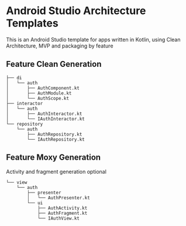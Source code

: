 # Android Studio Architecture Templates

This is an Android Studio template for apps written in Kotlin, using Clean Architecture, MVP and packaging by feature

## Feature Clean Generation
```
├── di
│   └── auth
│       ├── AuthComponent.kt
│       ├── AuthModule.kt
│       └── AuthScope.kt
├── interactor
│   └── auth
│       ├── AuthInteractor.kt
│       └── IAuthInteractor.kt
└── repository
    └── auth
        ├── AuthRepository.kt
        └── IAuthRepository.kt
```

## Feature Moxy Generation

Activity and fragment generation optional

```
└── view
    └── auth
        ├── presenter
        │   └── AuthPresenter.kt
        └── ui
            ├── AuthActivity.kt
            ├── AuthFragment.kt
            └── IAuthView.kt
```
